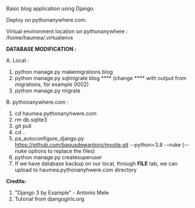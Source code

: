 Basic blog application using Django.

Deploy on pythonanywhere.com.

Virtual environment location on pythonanywhere : /home/haumea/.virtualenvs


**DATABASE MODIFICATION :**

A. Local :
1. python manage.py makemigrations blog
2. python manage.py sqlmigrate blog ****
    (change **** with output from migrations, for example 0002)
3. python manage.py migrate

B. pythonanywhere.com :
1. cd haumea.pythonanyhwere.com
2. rm db.sqlite3
3. git pull
4. cd ..
5. pa_autoconfigure_django.py https://github.com/bagusdewantoro/mysite.git --python=3.8 --nuke
    (--nuke options to replace the files)
6. python manage.py createsuperuser
7. If we have database backup on our local, through __FILE__ tab, we can upload to haumea.pythonanyhwere.com directory

**Credits:**
1. "Django 3 by Example" - Antonio Mele
2. Tutorial from djangogirls.org

